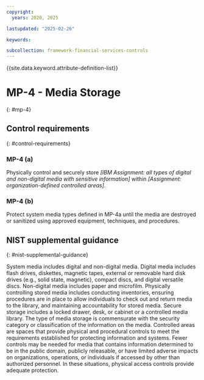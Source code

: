 ```yaml
---
copyright:
  years: 2020, 2025

lastupdated: "2025-02-26"

keywords:

subcollection: framework-financial-services-controls
---
```


{{site.data.keyword.attribute-definition-list}}

# MP-4 - Media Storage
{: #mp-4}

## Control requirements
{: #control-requirements}



### MP-4 (a)


Physically control and securely store _[IBM Assignment: all types of digital and non-digital media with sensitive information]_ within _[Assignment: organization-defined controlled areas]_.


### MP-4 (b)


Protect system media types defined in MP-4a until the media are destroyed or sanitized using approved equipment, techniques, and procedures.












## NIST supplemental guidance
{: #nist-supplemental-guidance}

System media includes digital and non-digital media. Digital media includes flash drives, diskettes, magnetic tapes, external or removable hard disk drives (e.g., solid state, magnetic), compact discs, and digital versatile discs. Non-digital media includes paper and microfilm. Physically controlling stored media includes conducting inventories, ensuring procedures are in place to allow individuals to check out and return media to the library, and maintaining accountability for stored media. Secure storage includes a locked drawer, desk, or cabinet or a controlled media library. The type of media storage is commensurate with the security category or classification of the information on the media. Controlled areas are spaces that provide physical and procedural controls to meet the requirements established for protecting information and systems. Fewer controls may be needed for media that contains information determined to be in the public domain, publicly releasable, or have limited adverse impacts on organizations, operations, or individuals if accessed by other than authorized personnel. In these situations, physical access controls provide adequate protection.
